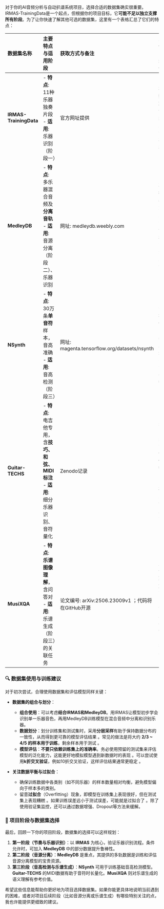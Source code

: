 对于你的AI音频分析与自动扒谱系统项目，选择合适的数据集确实很重要。IRMAS-TrainingData是一个起点，但根据你的项目目标，它**可能不足以独立支撑所有阶段**。为了让你快速了解其他可选的数据集，这里有一个表格汇总了它们的特点：

| 数据集名称             | 主要特点与适用阶段                                           | 获取方式与备注                                    | 对于你项目的适用性                                         |
| :--------------------- | :----------------------------------------------------------- | :------------------------------------------------ | :--------------------------------------------------------- |
| **IRMAS-TrainingData** | - **特点**: 11种乐器独奏片段 <br>- **适用**: 乐器识别（阶段一） | 官方网址提供                                      | **核心数据集之一**，适合乐器识别初版模型                   |
| **MedleyDB**           | - **特点**: 多乐器混合音频及**分离音轨** <br>- **适用**: 音源分离（阶段二）、乐器识别 | 网址: medleydb.weebly.com                         | **强烈推荐**，尤其对于音源分离和复杂场景的乐器识别         |
| **NSynth**             | - **特点**: 30万条**单音符**样本，音高准确 <br>- **适用**: 音高检测（阶段三） | 网址: magenta.tensorflow.org/datasets/nsynth      | **音高检测任务的重要补充**，适合学习音符基础特征           |
| **Guitar-TECHS**       | - **特点**: 电吉他专用，含**技巧、和弦、MIDI标注** <br>- **适用**: 细分乐器识别、音符量化 | Zenodo记录                                        | 若项目特别关注吉他，**价值很高**；MIDI标注对乐谱生成有帮助 |
| **MusiXQA**            | - **特点**: **乐谱图像理解**，含问答对 <br>- **适用**: 乐谱生成（阶段三）的关联任务 | 论文编号: arXiv:2506.23009v1 ；代码将在GitHub开源 | 关注**乐谱语义理解**，可作为乐谱生成阶段的参考或未来扩展   |

### 🔍 数据集使用与训练建议

对于初次尝试，合理使用数据集和评估模型同样关键：

*   **数据集的组合与划分**：
    *   **组合使用**：可以考虑**结合IRMAS和MedleyDB**。用IRMAS让模型初步学会识别单一乐器音色，再用MedleyDB训练模型在混合音频中分离和识别乐器。
    *   **数据划分**：划分训练集和测试集时，采用**分层采样**有助于保持数据分布的一致性，从而得到更可靠的模型评估结果 。常见的做法是将大约 **2/3 ~ 4/5 的样本用于训练**，剩余样本用于测试 。
    *   **模型评估**：**不要只依赖训练集上的准确率**。务必使用预留的测试集来评估模型的泛化能力，这能更好地模拟模型遇到新数据时的表现 。可以尝试使用**k折交叉验证**，例如10折交叉验证，这样评估结果通常更稳定 。

*   **关注数据平衡与过拟合**：
    *   确保训练数据中各类别（如不同乐器）的样本数量相对均衡，避免模型偏向于样本多的类别。
    *   留意**过拟合**（Overfitting）现象，即模型在训练集上表现很好，但在测试集上表现糟糕 。如果训练误差远小于测试误差，可能就是过拟合了 。除了使用验证集监控，还可以通过数据增强、Dropout等方法来缓解。

### 💎 项目阶段与数据集选择

最后，回顾一下你的项目阶段，数据集的选择可以这样规划：

1.  **第一阶段（节奏与乐器识别）**：以 **IRMAS** 为核心，验证乐器识别流程。条件允许时，可加入 **MedleyDB** 中的部分数据提升鲁棒性。
2.  **第二阶段（音源分离）**：**MedleyDB** 是重点，其提供的多轨数据是训练和评估音源分离模型的宝贵资源。
3.  **第三阶段（音高检测与乐谱生成）**：**NSynth** 可用于训练基础音高检测模型。**Guitar-TECHS** 的MIDI数据有助于音符时长量化。**MusiXQA** 则对乐谱生成的语义理解有参考价值。

希望这些信息能帮助你更好地为项目选择数据集。如果你能更具体地说明当前遇到的困难，或者对项目后续阶段（比如音源分离或乐谱生成）有哪些特别关注的点，我也许能提供更细致的建议。